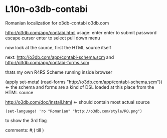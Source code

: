 # L10n-o3db-contabi
Romanian localization for o3db-contabi o3db.com

http://o3db.com/app/contabi.html
usage:
    enter enter to submit password
    escape cursor enter to select pull down menu

now look at the source, first the HTML source itself

next: http://o3db.com/app/contabi-schema.scm and http://o3db.com/app/contabi-forms.scm

thats my own R4RS Scheme running inside browser

(apply set-meta! (read-forms "http://o3db.com/app/contabi-schema.scm")) <- the schema and forms are a kind of DSL loaded at this place from the HTML source

http://o3db.com/doc/install.html <- should contain most actual source

    (set-language! 'ro "Romanian" "http://o3db.com/style/RO.png")

to show the 3rd flag

comments: #;( till )
